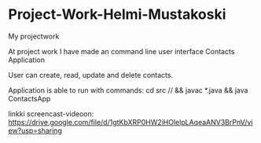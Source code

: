 # Project-Work-Helmi-Mustakoski
My projectwork

At project work I have made an command line user interface Contacts Application

User can create, read, update and delete contacts.

Application is able to run with commands: cd src // && javac *.java && java ContactsApp

linkki screencast-videoon:
https://drive.google.com/file/d/1gtKbXRP0HW2iHOlelpLAqeaANV3BrPnV/view?usp=sharing
